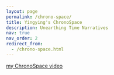 ```yaml
---
layout: page
permalink: /chrono-space/
title: Yingying's ChronoSpace
description: Unearthing Time Narratives
nav: true
nav_order: 2
redirect_from: 
  - /chrono-space.html 
---
```

<a href='https://youtu.be/Dxq6gJi94us'>my ChronoSpace video</a>
